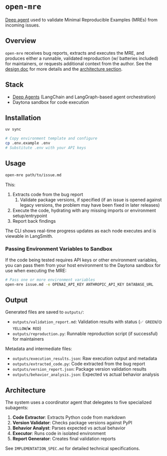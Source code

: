 # `open-mre`

[Deep agent](https://docs.langchain.com/oss/python/deepagents/overview) used to validate Minimal Reproducible Examples (MREs) from incoming issues.

## Overview

`open-mre` receives bug reports, extracts and executes the MRE, and produces either a runnable, validated reproduction (w/ batteries included) for maintainers, or requests additional context from the author. See the [design doc](./IMPLEMENTATION_SPEC.md) for more details and the [architecture section](#architecture).

## Stack

- [Deep Agents](https://github.com/langchain-ai/deepagents) (LangChain and LangGraph-based agent orchestration)
- Daytona sandbox for code execution

## Installation

```bash
uv sync

# Copy environment template and configure
cp .env.example .env
# Substitute .env with your API keys
```

## Usage

```bash
open-mre path/to/issue.md
```

This:

1. Extracts code from the bug report
   1. Validate package versions, if specified (if an issue is opened against legacy versions, the problem may have been fixed in later releases)
2. Execute the code, hydrating with any missing imports or environment setup/entrypoint
3. Report back findings

The CLI shows real-time progress updates as each node executes and is viewable in LangSmith.

### Passing Environment Variables to Sandbox

If the code being tested requires API keys or other environment variables, you can pass them from your host environment to the Daytona sandbox for use when executing the MRE:

```bash
# Pass one or more environment variables
open-mre issue.md -e OPENAI_API_KEY ANTHROPIC_API_KEY DATABASE_URL
```

## Output

Generated files are saved to `outputs/`:

- `outputs/validation_report.md`: Validation results with status (`✅ GREEN`/`🟡 YELLOW`/`❌ RED`)
- `outputs/reproduction.py`: Runnable reproduction script (if successful) for maintainers

Metadata and intermediate files:

- `outputs/execution_results.json`: Raw execution output and metadata
- `outputs/extracted_code.py`: Code extracted from the bug report
- `outputs/version_report.json`: Package version validation results
- `outputs/behavior_analysis.json`: Expected vs actual behavior analysis

## Architecture

The system uses a coordinator agent that delegates to five specialized subagents:

1. **Code Extractor**: Extracts Python code from markdown
2. **Version Validator**: Checks package versions against PyPI
3. **Behavior Analyst**: Parses expected vs actual behavior
4. **Executor**: Runs code in isolated environment
5. **Report Generator**: Creates final validation reports

See `IMPLEMENTATION_SPEC.md` for detailed technical specifications.
